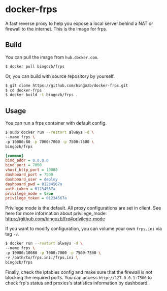 # docker-frps

A fast reverse proxy to help you expose a local server behind a NAT or firewall to the internet. This is the image for frps.

## Build

You can pull the image from `hub.docker.com`.

```sh
$ docker pull bingozb/frps
```

Or, you can build with source repository by yourself.

```sh
$ git clone https://github.com/bingozb/docker-frps.git
$ cd docker-frps
$ docker build -t bingozb/frps .
```

## Usage

You can run a frps container with default config.

```sh
$ sudo docker run --restart always -d \
--name frps \
-p 10080:80 -p 7000:7000 -p 7500:7500 \
bingozb/frps
```

```ini
[common]
bind_addr = 0.0.0.0
bind_port = 7000
vhost_http_port = 10080
dashboard_port = 7500
dashboard_user = deploy
dashboard_pwd = 01234567a
auth_token = 01234567a
privilege_mode = true
privilege_token = 01234567a
```

Privilege mode is the default. All proxy configurations are set in client. See here for more information about privilege_mode: https://github.com/bingozb/frp#privilege-mode

If you want to modify configuration, you can volume your own `frps.ini` via tag `-v`.

```sh
$ docker run --restart always -d \
--name frps \
-p 10080:10080 -p 7000:7000 -p 7500:7500 \
-v /path/to/frps.ini:/frps.ini \
bingozb/frps
```

Finally, check the iptables config and make sure that the firewall is not blocking the required ports. You can access `http://127.0.0.1:7500` to check frp's status and proxies's statistics information by dashboard.


